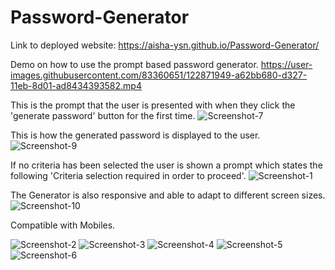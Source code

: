 # Password-Generator

Link to deployed website: https://aisha-ysn.github.io/Password-Generator/

Demo on how to use the prompt based password generator.
https://user-images.githubusercontent.com/83360651/122871949-a62bb680-d327-11eb-8d01-ad8434393582.mp4

This is the prompt that the user is presented with when they click the 'generate password' button for the first time.
![Screenshot-7](https://user-images.githubusercontent.com/83360651/122872054-ceb3b080-d327-11eb-8836-3b746cfac594.JPG)

This is how the generated password is displayed to the user.
![Screenshot-9](https://user-images.githubusercontent.com/83360651/122872126-e428da80-d327-11eb-94b2-82208e149328.JPG)

If no criteria has been selected the user is shown a prompt which states the following 'Criteria selection required in order to proceed'.
![Screenshot-1](https://user-images.githubusercontent.com/83360651/122872360-4255bd80-d328-11eb-90d7-a54eeb301ec8.JPG)


The Generator is also responsive and able to adapt to different screen sizes.
![Screenshot-10](https://user-images.githubusercontent.com/83360651/122872572-8e086700-d328-11eb-9680-f882023e5715.JPG)


Compatible with Mobiles.

![Screenshot-2](https://user-images.githubusercontent.com/83360651/122872191-fe62b880-d327-11eb-9277-a178c5a8c49e.jpeg)
![Screenshot-3](https://user-images.githubusercontent.com/83360651/122872200-015da900-d328-11eb-9aee-930764bd3211.jpeg)
![Screenshot-4](https://user-images.githubusercontent.com/83360651/122872201-015da900-d328-11eb-8f31-07980e23fb26.jpeg)
![Screenshot-5](https://user-images.githubusercontent.com/83360651/122872204-04589980-d328-11eb-8973-78397055b1e8.jpeg)
![Screenshot-6](https://user-images.githubusercontent.com/83360651/122872206-04589980-d328-11eb-8bc8-9ad39a63e62a.jpeg)

